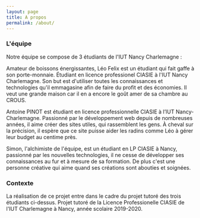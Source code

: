 ```yaml
---
layout: page
title: A propos
permalink: /about/
---
```


<h3>L'équipe</h3>

Notre équipe se compose de 3 étudiants de l'IUT Nancy Charlemagne :


<amp-img width="300" height="300" layout="responsive" src="{{site.url}}{{ site.leo }}"></amp-img>
<p>
Amateur de boissons énergissantes, Léo Felix est un étudiant qui fait gaffe à son porte-monnaie. Étudiant en licence professionel CIASIE à l'IUT Nancy Charlemagne. Son but est d'utiliser toutes les connaissances et technologies qu'il emmagasine afin de faire du profit et des économies. Il veut une grande maison car il en a encore le goût amer de sa chambre au CROUS.  
</p>

<amp-img width="300" height="300" layout="responsive" src="{{site.url}}{{ site.pinot }}"></amp-img>
<p>
Antoine PINOT est étudiant en licence professionnelle CIASIE à l’IUT Nancy-Charlemagne. Passionné par le développement web depuis de nombreuses années, il aime créer des sites utiles, qui rassemblent les gens. À cheval sur la précision, il espère que ce site puisse aider les radins comme Léo à gérer leur budget au centime près.
</p>

<amp-img width="300" height="300" layout="responsive" src="{{site.url}}{{ site.simon }}"></amp-img>

<p>Simon, l'alchimiste de l'équipe, est un étudiant en LP CIASIE à Nancy, passionné par les nouvelles technologies, il ne cesse de développer ses connaissances au fur et à mesure de sa formation. De plus c'est une personne créative qui aime quand ses créations sont abouties et soignées.</p>

<h3>Contexte</h3>
<p>
La réalisation de ce projet entre dans le cadre du projet tutoré des trois étudiants ci-dessus.
Projet tutoré de la Licence Professionelle CIASIE de l'IUT Charlemagne à Nancy, année scolaire 2019-2020.
</p>
